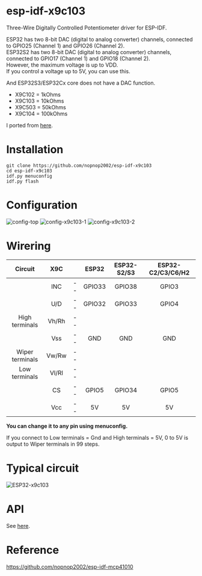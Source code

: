 # esp-idf-x9c103
Three-Wire Digitally Controlled Potentiometer driver for ESP-IDF.

ESP32 has two 8-bit DAC (digital to analog converter) channels, connected to GPIO25 (Channel 1) and GPIO26 (Channel 2).   
ESP32S2 has two 8-bit DAC (digital to analog converter) channels, connected to GPIO17 (Channel 1) and GPIO18 (Channel 2).   
However, the maximum voltage is up to VDD.   
If you control a voltage up to 5V, you can use this.   

And ESP32S3/ESP32Cx core does not have a DAC function.   

- X9C102 = 1kOhms   
- X9C103 = 10kOhms   
- X9C503 = 50kOhms   
- X9C104 = 100kOhms   

I ported from [here](https://github.com/lucyamy/LapX9C10X).   

# Installation

```Shell
git clone https://github.com/nopnop2002/esp-idf-x9c103
cd esp-idf-x9c103
idf.py menuconfig
idf.py flash
```

# Configuration   

![config-top](https://user-images.githubusercontent.com/6020549/149045495-e4735ac4-b28f-488e-8768-5fccb94ae3e7.jpg)
![config-x9c103-1](https://user-images.githubusercontent.com/6020549/149045498-888247f2-06dd-42c4-9da0-46f737ee57b5.jpg)
![config-x9c103-2](https://user-images.githubusercontent.com/6020549/149048774-ac062afb-dd17-48fe-b419-24c1838a12be.jpg)


# Wirering

|Circuit|X9C||ESP32|ESP32-S2/S3|ESP32-C2/C3/C6/H2|
|:-:|:-:|:-:|:-:|:-:|:-:|
||INC|--|GPIO33|GPIO38|GPIO3|
||U/D|--|GPIO32|GPIO33|GPIO4|
|High terminals|Vh/Rh|--||||
||Vss|--|GND|GND|GND|
|Wiper terminals|Vw/Rw|--||||
|Low terminals|Vl/Rl|--||||
||CS|--|GPIO5|GPIO34|GPIO5|
||Vcc|--|5V|5V|5V|

__You can change it to any pin using menuconfig.__   

If you connect to Low terminals = Gnd and High terminals = 5V, 0 to 5V is output to Wiper terminals in 99 steps.   

# Typical circuit

![ESP32-x9c103](https://user-images.githubusercontent.com/6020549/205483596-b26952e4-19c1-4990-aa23-13f35d54abf8.jpg)



# API
See [here](https://github.com/lucyamy/LapX9C10X).

# Reference
https://github.com/nopnop2002/esp-idf-mcp41010

